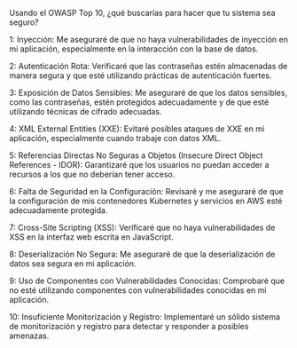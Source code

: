 

Usando el OWASP Top 10, ¿qué buscarías para hacer que tu sistema sea seguro?

1: Inyección: Me aseguraré de que no haya vulnerabilidades de inyección en mi aplicación, especialmente en la interacción con la base de datos.

2: Autenticación Rota: Verificaré que las contraseñas estén almacenadas de manera segura y que esté utilizando prácticas de autenticación fuertes.

3: Exposición de Datos Sensibles: Me aseguraré de que los datos sensibles, como las contraseñas, estén protegidos adecuadamente y de que esté utilizando técnicas de cifrado adecuadas.

4: XML External Entities (XXE): Evitaré posibles ataques de XXE en mi aplicación, especialmente cuando trabaje con datos XML.

5: Referencias Directas No Seguras a Objetos (Insecure Direct Object References - IDOR): Garantizaré que los usuarios no puedan acceder a recursos a los que no deberían tener acceso.

6: Falta de Seguridad en la Configuración: Revisaré y me aseguraré de que la configuración de mis contenedores Kubernetes y servicios en AWS esté adecuadamente protegida.

7: Cross-Site Scripting (XSS): Verificaré que no haya vulnerabilidades de XSS en la interfaz web escrita en JavaScript.

8: Deserialización No Segura: Me aseguraré de que la deserialización de datos sea segura en mi aplicación.

9: Uso de Componentes con Vulnerabilidades Conocidas: Comprobaré que no esté utilizando componentes con vulnerabilidades conocidas en mi aplicación.

10: Insuficiente Monitorización y Registro: Implementaré un sólido sistema de monitorización y registro para detectar y responder a posibles amenazas.


